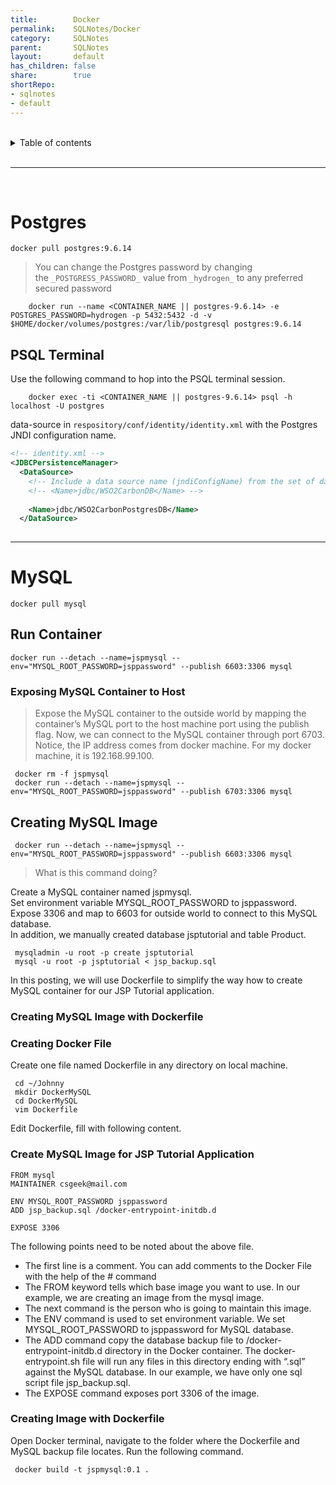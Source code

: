 ```yaml
---
title:        Docker        
permalink:    SQLNotes/Docker        
category:     SQLNotes        
parent:       SQLNotes        
layout:       default        
has_children: false        
share:        true        
shortRepo:        
- sqlnotes        
- default        
---
```

  
        
        
<br/>        
        
<details markdown="block">              
<summary>              
Table of contents              
</summary>              
{: .text-delta }              
1. TOC              
{:toc}              
</details>              
        
<br/>              
        
***              
        
<br/>       
  
# Postgres  
  
```shell  
docker pull postgres:9.6.14  
```  
  
> You can change the Postgres password by changing the `_POSTGRESS_PASSWORD_` value from `_hydrogen_` to any preferred secured password  
  
		docker run --name <CONTAINER_NAME || postgres-9.6.14> -e POSTGRES_PASSWORD=hydrogen -p 5432:5432 -d -v $HOME/docker/volumes/postgres:/var/lib/postgresql postgres:9.6.14  
  
## PSQL Terminal  
  
Use the following command to hop into the PSQL terminal session.  
  
		docker exec -ti <CONTAINER_NAME || postgres-9.6.14> psql -h localhost -U postgres  
  
data-source in `respository/conf/identity/identity.xml` with the Postgres JNDI configuration name.  
  
```xml  
<!-- identity.xml -->    
<JDBCPersistenceManager>    
  <DataSource>    
    <!-- Include a data source name (jndiConfigName) from the set of datasources defined in master-datasources.xml -->    
    <!-- <Name>jdbc/WSO2CarbonDB</Name> -->    
        
    <Name>jdbc/WSO2CarbonPostgresDB</Name>    
  </DataSource>    
    
```  
  
  
  
---
  
# MySQL  
  
```shell  
docker pull mysql  
```  
  
## Run Container  
  
```shell  
docker run --detach --name=jspmysql --env="MYSQL_ROOT_PASSWORD=jsppassword" --publish 6603:3306 mysql  
```  
  
### Exposing MySQL Container to Host  
  
> Expose the MySQL container to the outside world by mapping the container’s MySQL port to the host machine port using the publish flag. Now, we can connect to the MySQL container through port 6703.  
> Notice, the IP address comes from docker machine. For my docker machine, it is 192.168.99.100.  
  
```shell  
 docker rm -f jspmysql  
 docker run --detach --name=jspmysql --env="MYSQL_ROOT_PASSWORD=jsppassword" --publish 6703:3306 mysql  
```  
  
## Creating MySQL Image  
  
```shell  
 docker run --detach --name=jspmysql --env="MYSQL_ROOT_PASSWORD=jsppassword" --publish 6603:3306 mysql  
```  
  
> What is this command doing?  
  
Create a MySQL container named jspmysql.  
Set environment variable MYSQL_ROOT_PASSWORD to jsppassword.  
Expose 3306 and map to 6603 for outside world to connect to this MySQL database.  
In addition, we manually created database jsptutorial and table Product.  
  
``` mysqladmin -u root -p create jsptutorial```  
``` mysql -u root -p jsptutorial < jsp_backup.sql```  
  
In this posting, we will use Dockerfile to simplify the way how to create MySQL container for our JSP Tutorial application.  
  
### Creating MySQL Image with Dockerfile  
  
### Creating Docker File  
  
Create one file named Dockerfile in any directory on local machine.  
  
``` cd ~/Johnny```  
``` mkdir DockerMySQL```  
``` cd DockerMySQL```  
``` vim Dockerfile```  
  
Edit Dockerfile, fill with following content.  
  
### Create MySQL Image for JSP Tutorial Application  
  
```  
FROM mysql  
MAINTAINER csgeek@mail.com  
  
ENV MYSQL_ROOT_PASSWORD jsppassword  
ADD jsp_backup.sql /docker-entrypoint-initdb.d  
  
EXPOSE 3306  
```  
  
The following points need to be noted about the above file.  
  
- The first line is a comment. You can add comments to the Docker File with the help of the # command  
- The FROM keyword tells which base image you want to use. In our example, we are creating an image from the mysql image.  
- The next command is the person who is going to maintain this image.  
- The ENV command is used to set environment variable. We set MYSQL_ROOT_PASSWORD to jsppassword for MySQL database.  
- The ADD command copy the database backup file to /docker-entrypoint-initdb.d directory in the Docker container. The docker-entrypoint.sh file will run any files in this directory ending with “.sql”  
  against the MySQL database. In our example, we have only one sql script file jsp_backup.sql.  
- The EXPOSE command exposes port 3306 of the image.  
  
### Creating Image with Dockerfile  
  
Open Docker terminal, navigate to the folder where the Dockerfile and MySQL backup file locates. Run the following command.  
  
``` docker build -t jspmysql:0.1 .```  